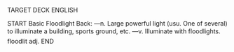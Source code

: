 TARGET DECK
ENGLISH

START
Basic
Floodlight
Back: —n. Large powerful light (usu. One of several) to illuminate a building, sports ground, etc. —v. Illuminate with floodlights.  floodlit adj.
END
